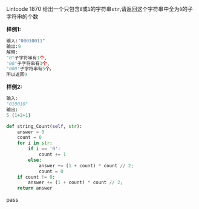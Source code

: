 Lintcode 1870
给出一个只包含`0`或`1`的字符串`str`,请返回这个字符串中全为`0`的子字符串的个数

**样例1:**
```python
输入:"00010011"
输出:9
解释:
"0"子字符串有1个,
"00"子字符串有3个,
"000"子字符串有5个。
所以返回9
```
**样例2:**
```python
输入:
"010010"
输出:
5 (1+2+1)
```


```python
def string_Count(self, str):       
	answer = 0
	count = 0
	for i in str:
		if i == '0':
			count += 1
		else:
			answer += (1 + count) * count // 2;
			count = 0       
	if count != 0:
		answer += (1 + count) * count // 2;       
	return answer
```
pass